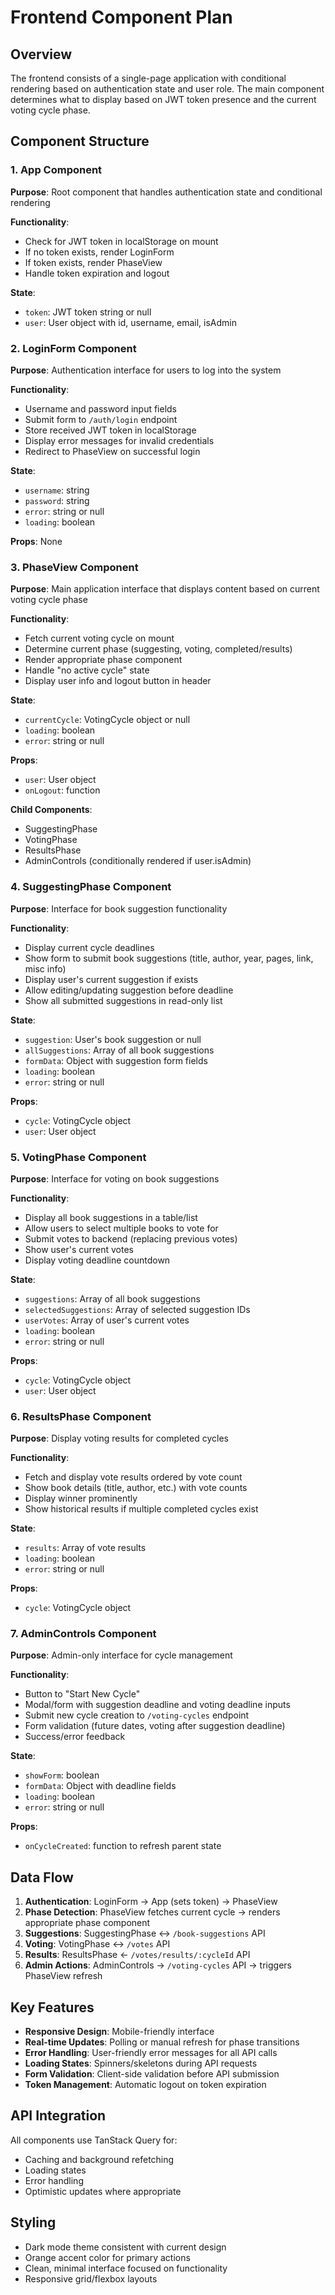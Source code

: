 # Frontend Component Plan

## Overview
The frontend consists of a single-page application with conditional rendering based on authentication state and user role. The main component determines what to display based on JWT token presence and the current voting cycle phase.

## Component Structure

### 1. App Component
**Purpose**: Root component that handles authentication state and conditional rendering

**Functionality**:
- Check for JWT token in localStorage on mount
- If no token exists, render LoginForm
- If token exists, render PhaseView
- Handle token expiration and logout

**State**:
- `token`: JWT token string or null
- `user`: User object with id, username, email, isAdmin

### 2. LoginForm Component
**Purpose**: Authentication interface for users to log into the system

**Functionality**:
- Username and password input fields
- Submit form to `/auth/login` endpoint
- Store received JWT token in localStorage
- Display error messages for invalid credentials
- Redirect to PhaseView on successful login

**State**:
- `username`: string
- `password`: string
- `error`: string or null
- `loading`: boolean

**Props**: None

### 3. PhaseView Component
**Purpose**: Main application interface that displays content based on current voting cycle phase

**Functionality**:
- Fetch current voting cycle on mount
- Determine current phase (suggesting, voting, completed/results)
- Render appropriate phase component
- Handle "no active cycle" state
- Display user info and logout button in header

**State**:
- `currentCycle`: VotingCycle object or null
- `loading`: boolean
- `error`: string or null

**Props**:
- `user`: User object
- `onLogout`: function

**Child Components**:
- SuggestingPhase
- VotingPhase  
- ResultsPhase
- AdminControls (conditionally rendered if user.isAdmin)

### 4. SuggestingPhase Component
**Purpose**: Interface for book suggestion functionality

**Functionality**:
- Display current cycle deadlines
- Show form to submit book suggestions (title, author, year, pages, link, misc info)
- Display user's current suggestion if exists
- Allow editing/updating suggestion before deadline
- Show all submitted suggestions in read-only list

**State**:
- `suggestion`: User's book suggestion or null
- `allSuggestions`: Array of all book suggestions
- `formData`: Object with suggestion form fields
- `loading`: boolean
- `error`: string or null

**Props**:
- `cycle`: VotingCycle object
- `user`: User object

### 5. VotingPhase Component
**Purpose**: Interface for voting on book suggestions

**Functionality**:
- Display all book suggestions in a table/list
- Allow users to select multiple books to vote for
- Submit votes to backend (replacing previous votes)
- Show user's current votes
- Display voting deadline countdown

**State**:
- `suggestions`: Array of all book suggestions
- `selectedSuggestions`: Array of selected suggestion IDs
- `userVotes`: Array of user's current votes
- `loading`: boolean
- `error`: string or null

**Props**:
- `cycle`: VotingCycle object
- `user`: User object

### 6. ResultsPhase Component
**Purpose**: Display voting results for completed cycles

**Functionality**:
- Fetch and display vote results ordered by vote count
- Show book details (title, author, etc.) with vote counts
- Display winner prominently
- Show historical results if multiple completed cycles exist

**State**:
- `results`: Array of vote results
- `loading`: boolean
- `error`: string or null

**Props**:
- `cycle`: VotingCycle object

### 7. AdminControls Component
**Purpose**: Admin-only interface for cycle management

**Functionality**:
- Button to "Start New Cycle" 
- Modal/form with suggestion deadline and voting deadline inputs
- Submit new cycle creation to `/voting-cycles` endpoint
- Form validation (future dates, voting after suggestion deadline)
- Success/error feedback

**State**:
- `showForm`: boolean
- `formData`: Object with deadline fields
- `loading`: boolean
- `error`: string or null

**Props**:
- `onCycleCreated`: function to refresh parent state

## Data Flow

1. **Authentication**: LoginForm → App (sets token) → PhaseView
2. **Phase Detection**: PhaseView fetches current cycle → renders appropriate phase component
3. **Suggestions**: SuggestingPhase ↔ `/book-suggestions` API
4. **Voting**: VotingPhase ↔ `/votes` API  
5. **Results**: ResultsPhase ← `/votes/results/:cycleId` API
6. **Admin Actions**: AdminControls → `/voting-cycles` API → triggers PhaseView refresh

## Key Features

- **Responsive Design**: Mobile-friendly interface
- **Real-time Updates**: Polling or manual refresh for phase transitions
- **Error Handling**: User-friendly error messages for all API calls
- **Loading States**: Spinners/skeletons during API requests
- **Form Validation**: Client-side validation before API submission
- **Token Management**: Automatic logout on token expiration

## API Integration

All components use TanStack Query for:
- Caching and background refetching
- Loading states
- Error handling
- Optimistic updates where appropriate

## Styling

- Dark mode theme consistent with current design
- Orange accent color for primary actions
- Clean, minimal interface focused on functionality
- Responsive grid/flexbox layouts